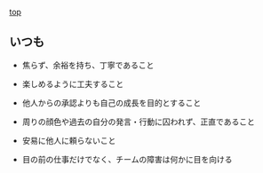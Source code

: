 [top](../config.md)

いつも
------------------

* 焦らず、余裕を持ち、丁寧であること
* 楽しめるように工夫すること
* 他人からの承認よりも自己の成長を目的とすること
* 周りの顔色や過去の自分の発言・行動に囚われず、正直であること
* 安易に他人に頼らないこと





* 目の前の仕事だけでなく、チームの障害は何かに目を向ける
